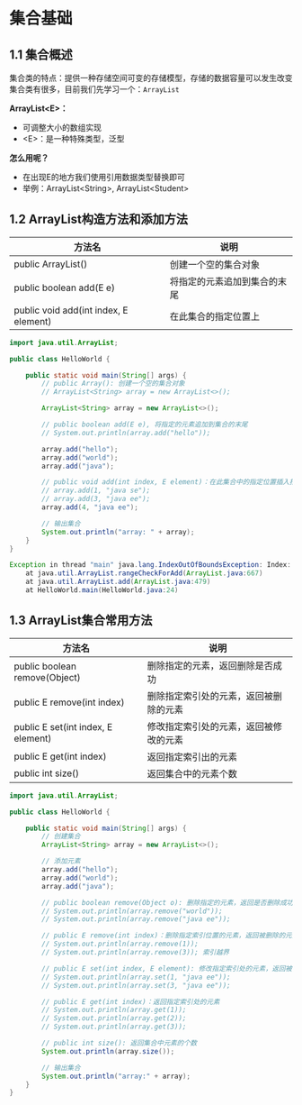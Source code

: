 # 集合基础

## 1.1 集合概述

集合类的特点：提供一种存储空间可变的存储模型，存储的数据容量可以发生改变
集合类有很多，目前我们先学习一个：`ArrayList`

**ArrayList\<E\>：**

- 可调整大小的数组实现
- \<E\>：是一种特殊类型，泛型

**怎么用呢？**

- 在出现E的地方我们使用引用数据类型替换即可
- 举例：ArrayList\<String\>, ArrayList\<Student\>

## 1.2 ArrayList构造方法和添加方法

| 方法名                                | 说明                         |
| ------------------------------------- | ---------------------------- |
| public ArrayList()                    | 创建一个空的集合对象         |
| public boolean add(E e)               | 将指定的元素追加到集合的末尾 |
| public void add(int index, E element) | 在此集合的指定位置上         |

```java
import java.util.ArrayList;

public class HelloWorld {

    public static void main(String[] args) {
        // public Array(): 创建一个空的集合对象
        // ArrayList<String> array = new ArrayList<>();

        ArrayList<String> array = new ArrayList<>();

        // public boolean add(E e), 将指定的元素追加到集合的末尾
        // System.out.println(array.add("hello"));

        array.add("hello");
        array.add("world");
        array.add("java");

        // public void add(int index, E element)：在此集合中的指定位置插入指定的元素
        // array.add(1, "java se");
        // array.add(3, "java ee");
        array.add(4, "java ee");

        // 输出集合
        System.out.println("array: " + array);
    }
}
```

```java
Exception in thread "main" java.lang.IndexOutOfBoundsException: Index: 4, Size: 3
	at java.util.ArrayList.rangeCheckForAdd(ArrayList.java:667)
	at java.util.ArrayList.add(ArrayList.java:479)
	at HelloWorld.main(HelloWorld.java:24)
```

## 1.3 ArrayList集合常用方法

| 方法名                             | 说明                                   |
| ---------------------------------- | -------------------------------------- |
| public boolean remove(Object)      | 删除指定的元素，返回删除是否成功       |
| public E remove(int index)         | 删除指定索引处的元素，返回被删除的元素 |
| public E set(int index, E element) | 修改指定索引处的元素，返回被修改的元素 |
| public E get(int index)            | 返回指定索引出的元素                   |
| public int size()                  | 返回集合中的元素个数                   |

```java
import java.util.ArrayList;

public class HelloWorld {

    public static void main(String[] args) {
        // 创建集合
        ArrayList<String> array = new ArrayList<>();

        // 添加元素
        array.add("hello");
        array.add("world");
        array.add("java");

        // public boolean remove(Object o): 删除指定的元素，返回是否删除成功
        // System.out.println(array.remove("world"));
        // System.out.println(array.remove("java ee"));

        // public E remove(int index)：删除指定索引位置的元素，返回被删除的元素
        // System.out.println(array.remove(1));
        // System.out.println(array.remove(3)); 索引越界

        // public E set(int index, E element): 修改指定索引处的元素，返回被修改的元素
        // System.out.println(array.set(1, "java ee"));
        // System.out.println(array.set(3, "java ee"));

        // public E get(int index)：返回指定索引处的元素
        // System.out.println(array.get(1));
        // System.out.println(array.get(2));
        // System.out.println(array.get(3));

        // public int size(): 返回集合中元素的个数
        System.out.println(array.size());

        // 输出集合
        System.out.println("array:" + array);
    }
}
```

